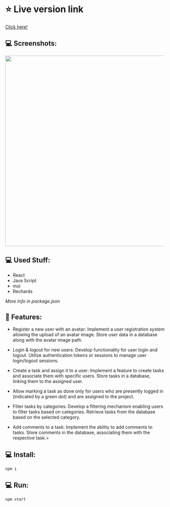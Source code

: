 
# ⭐ Live version link

[Click here!](https://admin-panel-rfni.onrender.com/)

## 💻 Screenshots:
<img src="https://picr.eu/images/2023/12/06/RS95C.png" width="600" />

## 💻 Used Stuff:  
- React
- Java Script
- mui
- Rechards
  

 <i> More Info in package.json</i>

 

## 🚀 Features: 

- Register a new user with an avatar:
        Implement a user registration system allowing the upload of an avatar image.
        Store user data in a database along with the avatar image path.

- Login & logout for new users:
        Develop functionality for user login and logout.
        Utilize authentication tokens or sessions to manage user login/logout sessions.

- Create a task and assign it to a user:
        Implement a feature to create tasks and associate them with specific users.
        Store tasks in a database, linking them to the assigned user.

- Allow marking a task as done only for users who are presently logged in (indicated by a green dot) and are assigned to the project.

- Filter tasks by categories:
        Develop a filtering mechanism enabling users to filter tasks based on categories.
        Retrieve tasks from the database based on the selected category.

- Add comments to a task:
        Implement the ability to add comments to tasks.
        Store comments in the database, associating them with the respective task.>

## 💻  Install:
  
```
npm i
```

## 💻  Run:
```
npm start
```


